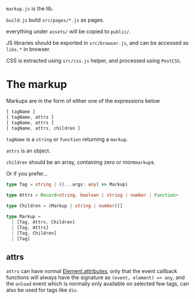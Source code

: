 `markup.js` is the lib.

`build.js` build `src/pages/*.js` as pages.

everything under `assets/` will be copied to `public/`. 

JS libraries should be exported in `src/browser.js`, and can be accessed as `libs.*` in browser.

CSS is extracted using `src/css.js` helper, and processed using `PostCSS`.

# The markup

Markups are in the form of either one of the expressions below
```js
[ tagName ]
[ tagName, attrs ]
[ tagName, attrs ]
[ tagName, attrs, children ]
```
`tagName` is a `string` or `function` returning a `markup`.

`attrs` is an object.

`children` should be an array, containing zero or more`markup`s. 

Or if you prefer...
```typescript
type Tag = string | ((...args: any) => Markup)

type Attrs = Record<string, boolean | string | number | Function>

type Children = (Markup | string | number)[]

type Markup =
  | [Tag, Attrs, Children]
  | [Tag, Attrs]
  | [Tag, Children]
  | [Tag]
```

## attrs

`attrs` can have normal [Element.attributes](https://developer.mozilla.org/en-US/docs/Web/API/Element/attributes), only that the event callback functions will always have the signature as `(event, element) => any`, and the `onload` event which is normally only available on selected few tags, can also be used for tags like `div`.

